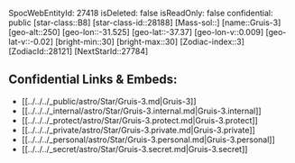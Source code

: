 ﻿---
location: [-37.37,31.525,250]
type: Star
tags:
- astro/Star

---
SpocWebEntityId: 27418
isDeleted: false
isReadOnly: false
confidential: public
[star-class::B8]
[star-class-id::28188]
[Mass-sol::]
[name::Gruis-3]
[geo-alt::250]
[geo-lon::-31.525]
[geo-lat::-37.37]
[geo-lon-v::0.009]
[geo-lat-v::-0.02]
[bright-min::30]
[bright-max::30]
[Zodiac-index::3]
[ZodiacId::28121]
[NextStarId::27784]



## Confidential Links & Embeds: 
- [[../../../_public/astro/Star/Gruis-3.md|Gruis-3]] 
- [[../../../_internal/astro/Star/Gruis-3.internal.md|Gruis-3.internal]] 
- [[../../../_protect/astro/Star/Gruis-3.protect.md|Gruis-3.protect]] 
- [[../../../_private/astro/Star/Gruis-3.private.md|Gruis-3.private]] 
- [[../../../_personal/astro/Star/Gruis-3.personal.md|Gruis-3.personal]] 
- [[../../../_secret/astro/Star/Gruis-3.secret.md|Gruis-3.secret]]

